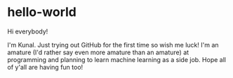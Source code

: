 # hello-world

Hi everybody!

I'm Kunal. Just trying out GitHub for the first time so wish me luck!
I'm an amature (I'd rather say even more amature than an amature) at programming and planning to learn machine learning as a side job. Hope all of y'all are having fun too!
